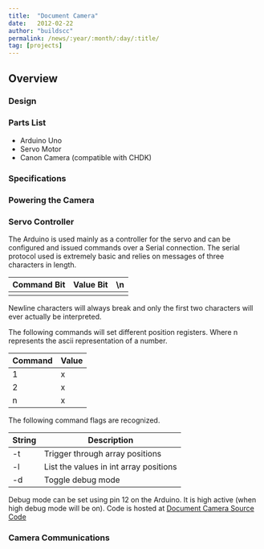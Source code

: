 ```yaml
---
title:  "Document Camera"
date:   2012-02-22
author: "buildscc"
permalink: /news/:year/:month/:day/:title/
tag: [projects]
---
```


## Overview

### Design

### Parts List

- Arduino Uno
- Servo Motor
- Canon Camera (compatible with CHDK)

### Specifications

### Powering the Camera

### Servo Controller

The Arduino is used mainly as a controller for the servo and can be configured and issued commands over a Serial connection. The serial protocol used is extremely basic and relies on messages of three characters in length.

| Command Bit | Value Bit | \n |
| ----------- | --------- | -- |
|             |           |    |

Newline characters will always break and only the first two characters will ever actually be interpreted.

The following commands will set different position registers. Where n represents the ascii representation of a number.

| Command | Value |
| ------- | ----- |
| 1	      | x     |
| 2       |	x     |
| n       |	x     |

The following command flags are recognized.

| String | Description |
| ------ | ----------- |
| -t	 | Trigger through array positions |
| -l	 | List the values in int array positions |
| -d	 | Toggle debug mode |

Debug mode can be set using pin 12 on the Arduino. It is high active (when high debug mode will be on). Code is hosted at [Document Camera Source Code](https://github.com/cwoodall/BUILDS-Document-Camera)

### Camera Communications